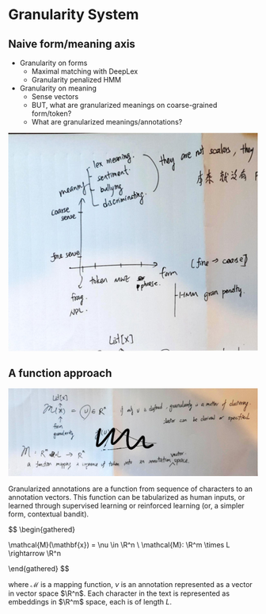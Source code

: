 # Granularity System

## Naive form/meaning axis

* Granularity on forms
  * Maximal matching with DeepLex
  * Granularity penalized HMM
* Granularity on meaning
  * Sense vectors
  * BUT, what are granularized meanings on coarse-grained form/token?
  * What are granularized meanings/annotations?

![gran_axis](assets/gran_axis.jpg)

## A function approach

![gran_func](assets/gran_func.jpg)

Granularized annotations are a function from sequence of characters to an annotation vectors. This function can be tabularized as human inputs, or learned through supervised learning or reinforced learning (or, a simpler form, contextual bandit).

$$
\begin{gathered}

\mathcal{M}(\mathbf{x}) = \nu \in \R^n \\
\mathcal{M}: \R^m \times L \rightarrow \R^n

\end{gathered}
$$

where $\mathcal{M}$ is a mapping function, $\nu$ is an annotation represented as a vector in vector space $\R^n$. Each character in the text is represented as embeddings in $\R^m$ space, each is of length $L$. 